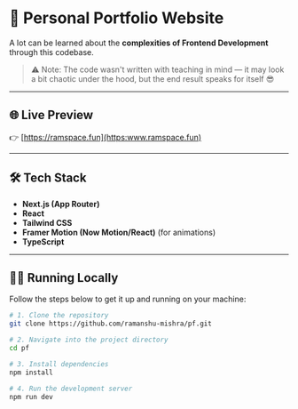 # 🚀 Personal Portfolio Website

A lot can be learned about the **complexities of Frontend Development** through this codebase.

> ⚠️ Note: The code wasn't written with teaching in mind — it may look a bit chaotic under the hood, but the end result speaks for itself 😎

---

## 🌐 Live Preview

👉 [https://ramspace.fun](https:www.ramspace.fun)

---

## 🛠️ Tech Stack

- **Next.js (App Router)**
- **React**
- **Tailwind CSS**
- **Framer Motion (Now Motion/React)** (for animations)
- **TypeScript**

---

## 🧑‍💻 Running Locally

Follow the steps below to get it up and running on your machine:

```bash
# 1. Clone the repository
git clone https://github.com/ramanshu-mishra/pf.git

# 2. Navigate into the project directory
cd pf

# 3. Install dependencies
npm install

# 4. Run the development server
npm run dev
